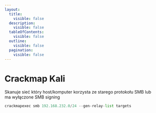 ```yaml
---
layout:
  title:
    visible: false
  description:
    visible: false
  tableOfContents:
    visible: false
  outline:
    visible: false
  pagination:
    visible: false
---
```


# Crackmap Kali

Skanuje sieć który host/komputer korzysta ze starego protokołu SMB lub ma wyłączone SMB signing

```python
crackmapexec smb 192.168.232.0/24 --gen-relay-list targets
```
